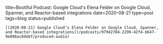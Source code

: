 
title=Bootiful Podcast: Google Cloud's Elena Felder on Google Cloud, Spanner, and Reactor-based integrations
date=2020-08-21
type=post
tags=blog
status=published
~~~~~~
[(2020-08-21) Google Cloud's Elena Felder on Google Cloud, Spanner, and Reactor-based integrations](/podcasts/97942784-2299-42f4-b647-9e896ac6debf/produced-audio) 
            
